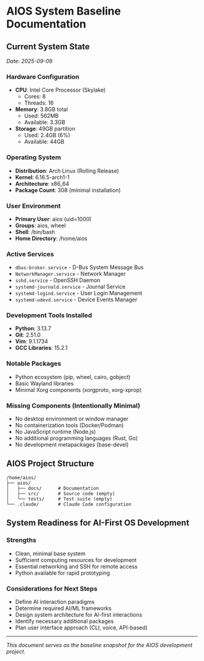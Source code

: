 # AIOS System Baseline Documentation

## Current System State
*Date: 2025-09-09*

### Hardware Configuration
- **CPU**: Intel Core Processor (Skylake)
  - Cores: 8
  - Threads: 16
- **Memory**: 3.8GB total
  - Used: 562MB
  - Available: 3.3GB
- **Storage**: 49GB partition
  - Used: 2.4GB (6%)
  - Available: 44GB

### Operating System
- **Distribution**: Arch Linux (Rolling Release)
- **Kernel**: 6.16.5-arch1-1
- **Architecture**: x86_64
- **Package Count**: 308 (minimal installation)

### User Environment
- **Primary User**: aios (uid=1000)
- **Groups**: aios, wheel
- **Shell**: /bin/bash
- **Home Directory**: /home/aios

### Active Services
- `dbus-broker.service` - D-Bus System Message Bus
- `NetworkManager.service` - Network Manager
- `sshd.service` - OpenSSH Daemon
- `systemd-journald.service` - Journal Service
- `systemd-logind.service` - User Login Management
- `systemd-udevd.service` - Device Events Manager

### Development Tools Installed
- **Python**: 3.13.7
- **Git**: 2.51.0
- **Vim**: 9.1.1734
- **GCC Libraries**: 15.2.1

### Notable Packages
- Python ecosystem (pip, wheel, cairo, gobject)
- Basic Wayland libraries
- Minimal Xorg components (xorgproto, xorg-xprop)

### Missing Components (Intentionally Minimal)
- No desktop environment or window manager
- No containerization tools (Docker/Podman)
- No JavaScript runtime (Node.js)
- No additional programming languages (Rust, Go)
- No development metapackages (base-devel)

## AIOS Project Structure
```
/home/aios/
├── aios/
│   ├── docs/      # Documentation
│   ├── src/       # Source code (empty)
│   └── tests/     # Test suite (empty)
└── .claude/       # Claude Code configuration
```

## System Readiness for AI-First OS Development

### Strengths
- Clean, minimal base system
- Sufficient computing resources for development
- Essential networking and SSH for remote access
- Python available for rapid prototyping

### Considerations for Next Steps
- Define AI interaction paradigms
- Determine required AI/ML frameworks
- Design system architecture for AI-first interactions
- Identify necessary additional packages
- Plan user interface approach (CLI, voice, API-based)

---
*This document serves as the baseline snapshot for the AIOS development project.*